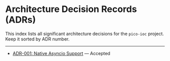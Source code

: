 # Architecture Decision Records (ADRs)

This index lists all significant architecture decisions for the `pico-ioc` project. Keep it sorted by ADR number.

---

* [ADR-001: Native Asyncio Support](./adr-001-native-asyncio-support.md) — Accepted

